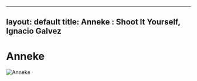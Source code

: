 
---
layout: default
title: Anneke : Shoot It Yourself, Ignacio Galvez
---

# Anneke

![Anneke](http://assets.farmhouse.co/publishing/1-shoot-it-yourself/images/anneke-1.jpg)
